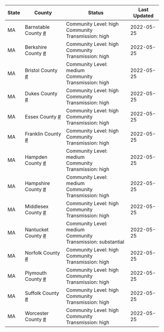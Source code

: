State | County | Status | Last Updated
--- | --- | --- | --- 
MA | Barnstable County <a href="#barnstable_county">#</a> | <a name="barnstable_county"></a>Community Level: high<br/>Community Transmission: high | 2022-05-25
MA | Berkshire County <a href="#berkshire_county">#</a> | <a name="berkshire_county"></a>Community Level: high<br/>Community Transmission: high | 2022-05-25
MA | Bristol County <a href="#bristol_county">#</a> | <a name="bristol_county"></a>Community Level: medium<br/>Community Transmission: high | 2022-05-25
MA | Dukes County <a href="#dukes_county">#</a> | <a name="dukes_county"></a>Community Level: high<br/>Community Transmission: high | 2022-05-25
MA | Essex County <a href="#essex_county">#</a> | <a name="essex_county"></a>Community Level: high<br/>Community Transmission: high | 2022-05-25
MA | Franklin County <a href="#franklin_county">#</a> | <a name="franklin_county"></a>Community Level: high<br/>Community Transmission: high | 2022-05-25
MA | Hampden County <a href="#hampden_county">#</a> | <a name="hampden_county"></a>Community Level: medium<br/>Community Transmission: high | 2022-05-25
MA | Hampshire County <a href="#hampshire_county">#</a> | <a name="hampshire_county"></a>Community Level: medium<br/>Community Transmission: high | 2022-05-25
MA | Middlesex County <a href="#middlesex_county">#</a> | <a name="middlesex_county"></a>Community Level: high<br/>Community Transmission: high | 2022-05-25
MA | Nantucket County <a href="#nantucket_county">#</a> | <a name="nantucket_county"></a>Community Level: medium<br/>Community Transmission: substantial | 2022-05-25
MA | Norfolk County <a href="#norfolk_county">#</a> | <a name="norfolk_county"></a>Community Level: high<br/>Community Transmission: high | 2022-05-25
MA | Plymouth County <a href="#plymouth_county">#</a> | <a name="plymouth_county"></a>Community Level: high<br/>Community Transmission: high | 2022-05-25
MA | Suffolk County <a href="#suffolk_county">#</a> | <a name="suffolk_county"></a>Community Level: high<br/>Community Transmission: high | 2022-05-25
MA | Worcester County <a href="#worcester_county">#</a> | <a name="worcester_county"></a>Community Level: high<br/>Community Transmission: high | 2022-05-25
